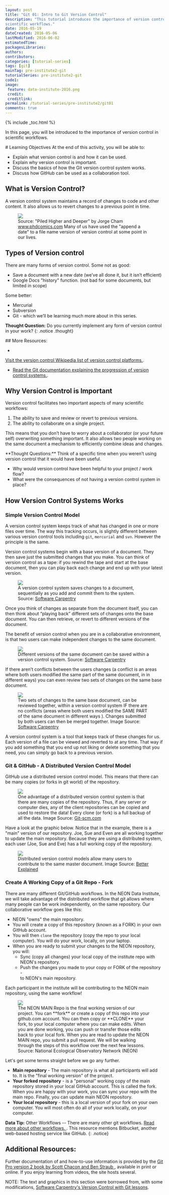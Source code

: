 ```yaml
---
layout: post
title: "Git 01: Intro to Git Version Control"
description: "This tutorial introduces the importance of version control in
scientific workflows."
date: 2016-05-19
dateCreated: 2016-05-06
lastModified: 2016-06-02
estimatedTime:
packagesLibraries:
authors:
contributors:
categories: [tutorial-series]
tags: [git]
mainTag: pre-institute2-git
tutorialSeries: pre-institute2-git
code1:
image:
 feature: data-institute-2016.png
 credit:
 creditlink:
permalink: /tutorial-series/pre-institute2/git01
comments: true
---
```


{% include _toc.html %}

In this page, you will be introduced to the importance of version control in
scientific workflows.  

<div id="objectives" markdown="1">
# Learning Objectives
At the end of this activity, you will be able to:

* Explain what version control is and how it can be used.
* Explain why version control is important.
* Discuss the basics of how the Git version control system works.
* Discuss how GitHub can be used as a collaboration tool.

</div>

## What is Version Control?

A version control system maintains a record of changes to code and other content.
It also allows us to revert changes to a previous point in time.


<figure>
	<a href="http://www.phdcomics.com/comics/archive/phd101212s.gif">
	<img src="http://www.phdcomics.com/comics/archive/phd101212s.gif"></a>
	<figcaption> Source: "Piled Higher and Deeper" by Jorge Cham <a href=
"http://www.phdcomics.com" target="_blank"> www.phdcomics.com</a> Many of us
have used the "append a date" to a file name version of version control at some
point in our lives.
	</figcaption>
</figure>

## Types of Version control

There are many forms of version control. Some not as good:

* Save a document with a new date (we’ve all done it, but it isn’t efficient)
* Google Docs "history" function. (not bad for some documents, but limited in scope)

Some better:

* Mercurial
* Subversion
* Git - which we’ll be learning much more about in this series.


<i class="fa fa-star"></i> **Thought Question:** Do you currently implement
any form of version control in your work?
{: .notice .thought}

<div class="notice" markdown="1">
## More Resources:

* <a href="https://en.wikipedia.org/wiki/List_of_version_control_software" target="_blank">
Visit the version control Wikipedia list of version control platforms.</a>.
* <a href="https://git-scm.com/book/en/v2/Getting-Started-About-Version-Control" target="_blank"> Read the Git documentation explaining the progression of version control systems.</a>.
</div>

## Why Version Control is Important

Version control facilitates two important aspects of many scientific workflows:

1. The ability to save and review or revert to previous versions.
2. The ability to collaborate on a single project.

This means that you don’t have to worry about a collaborator (or your future self)
overwriting something important. It also allows two people working on the same
document a mechanism to efficiently combine ideas and changes.

<div class="notice thought" markdown="1">
<i class="fa fa-star"></i> **Thought Questions:** Think of a specific time when
you weren’t using version control that it would have been useful.

* Why would version control have been helpful to your project / work flow?  
* What were the consequences of not having a version control system in place?
</div>

## How Version Control Systems Works

### Simple Version Control Model

A version control system keeps track of what has changed in one or more files
over time. The way this tracking occurs, is slightly different between various
version control tools including `git`, `mercurial` and `svn`. However the
principle is the same.

Version control systems begin with a base version of a document. They then
save just the submitted changes that you make. You can think of version control
as a tape: if you rewind the tape and start at the base document, then you can
play back each change and end up with your latest version.

 <figure>
	<a href="{{ site.baseurl }}/images/pre-institute-content/pre-institute2-git/SWC_Git_play-changes.svg">
	<img src="{{ site.baseurl }}/images/pre-institute-content/pre-institute2-git/SWC_Git_play-changes.svg"></a>
	<figcaption> A version control system saves changes to a document, sequentially
  as you add and commit them to the system.
	Source: <a href="http://swcarpentry.github.io/git-novice/01-basics.html" target="_blank"> Software Carpentry </a>
	</figcaption>
</figure>

Once you think of changes as separate from the document itself, you can then
think about “playing back” different sets of changes onto the base document.
You can then retrieve, or revert to different versions of the document.

The benefit of version control when you are in a collaborative environment, is that
two users can make independent changes to the same document.

 <figure>
	<a href="{{ site.baseurl }}/images/pre-institute-content/pre-institute2-git/SWC_Git_versions.svg">
	<img src="{{ site.baseurl }}/images/pre-institute-content/pre-institute2-git/SWC_Git_versions.svg"></a>
	<figcaption> Different versions of the same document can be saved within a
  version control system.
	Source: <a href="http://swcarpentry.github.io/git-novice/01-basics.html" target="_blank"> Software Carpentry </a>
	</figcaption>
</figure>

If there aren’t conflicts between the users changes (a conflict is an areas
where both users modified the same part of the same document, in in different
ways) you can even review two sets of changes on the same base document.

 <figure>
	<a href="{{ site.baseurl }}/images/pre-institute-content/pre-institute2-git/SWC_Git_merge.svg">
	<img src="{{ site.baseurl }}/images/pre-institute-content/pre-institute2-git/SWC_Git_merge.svg"></a>
	<figcaption>Two sets of changes to the same base document, can be reviewed
  together, within a version control system IF there are no conflicts (areas
    where both users modified the SAME PART of the same document in different ways
    ). Changes submitted by both users can then be merged together.
	Image Source: <a href="http://swcarpentry.github.io/git-novice/01-basics.html" target="_blank"> Software Carpentry </a>
	</figcaption>
</figure>

A version control system is a tool that keeps track of these changes for us.
Each version of a file can be viewed and reverted to at any time. That way if you
add something that you end up not liking or delete something that you need, you
can simply go back to a previous version.



### Git & GitHub - A Distributed Version Control Model

GitHub use a distributed version control model. This means that there can be
many copies (or forks in git world) of the repository.

<figure>
 <a href="https://git-scm.com/book/en/v2/book/01-introduction/images/distributed.png">
 <img src="https://git-scm.com/book/en/v2/book/01-introduction/images/distributed.png"></a>
 <figcaption>One advantage of a distributed version control system is that there
 are many copies of the repository. Thus, if any server or computer dies, any of
  the client repositories can be copied and used to restore the data! Every clone
  (or fork) is a full backup of all the data.
 Image Source: <a href="https://git-scm.com/book/en/v2/book/01-introduction/images/distributed.png" target="_blank"> Git-scm.com </a>
 </figcaption>
</figure>

Have a look at the graphic below. Notice that in the example, there is a "main"
version of our repository. Joe, Sue and Even are all working together to update
the main repository. Because they are using a distributed system, each user (Joe,
  Sue and Eve) has a full working copy of the repository.

<figure>
 <a href="http://betterexplained.com/wp-content/uploads/version_control/distributed/distributed_example.png">
 <img src="http://betterexplained.com/wp-content/uploads/version_control/distributed/distributed_example.png"></a>
 <figcaption>Distributed version control models allow many users to
contribute to the same master document.
 Image Source: <a href="http://betterexplained.com/wp-content/uploads/version_control/distributed/distributed_example.png" target="_blank"> Better Explained </a>
 </figcaption>
</figure>

### Create A Working Copy of a Git Repo - Fork

There are many different Git/GitHub workflows. In the NEON Data Institute, we
will take advantage of the distributed workflow that git allows where many people
can be work independently, on the same repository. Our collaborative workflow goes
like this:

* NEON "owns" the <a hreaf="https://github.com/NEON-WorkWithData/DI16-NEON-participants" target="_blank">main repository.</a>
* You will create a copy of this repository (known as a FORK) in your own GitHub account.
* You will then `clone` the repository (copy the repo to your local computer). You
will do your work, locally, on your laptop.
* When you are ready to submit your changes to the NEON repository, you will:
   * Sync (copy all changes) your local copy of the institute repo with NEON's repository.
   * Push the changes you made to your copy or FORK of the repository -  
   to NEON's main repository.

Each participant in the institute will be contributing to the NEON main repository,
using the same workflow!  

 <figure>
	<a href="{{ site.baseurl }}/images/pre-institute-content/pre-institute2-git/Fork_graphic.png">
	<img src="{{ site.baseurl }}/images/pre-institute-content/pre-institute2-git/Fork_graphic.png"></a>
	<figcaption>The NEON MAIN Repo is the final working version of our project. You
  can **fork** or create a copy of this repo into your github.com account. You
  can then copy or **CLONE** your fork, to your local computer where you can make
  edits. When you are done working, you can push or transfer those edits back
  to your local fork. When you are read to update the NEON MAIN repo, you submit
  a pull request. We will be walking through the steps of this workflow over the
  next few lessons.
	Source: National Ecological Observatory Network (NEON) </a>
	</figcaption>
</figure>



Let's get some terms straight before we go any further.

* **Main repository** - The main repository is what all participants will
add to. It is the "final working version" of the project.
* **Your forked repository** - is a "personal” working copy of the
main repository stored in your local GitHub account. This is called the fork.
When you are happy with your work, you can sync your repo with the main repo.
Finally, you can update main NEON repository.
* **Your local repository** - this is a local version of your fork on your
own computer. You will most often do all of your work locally, on your computer.


<i class="fa fa-star"></i> **Data Tip:** Other Workflows -- There are many other
git workflows.
<a href="https://ru.atlassian.com/git/tutorials/comparing-workflows/gitflow-workflow" target="_blank">Read more about other workflows. </a>.
This resource mentions Bitbucket, another web-based hosting service
like GitHub.
{: .notice}

## Additional Resources:
Further documentation of and how-to-use information is provided by the
<a href="https://git-scm.com/doc " target="_blank" >Git Pro version 2 book by Scott Chacon and Ben Straub </a>,
available in print or online. If you enjoy learning from videos, the site hosts
several.

NOTE: The text and graphics in this section were borrowed from, with some modifications,
<a href="http://swcarpentry.github.io/git-novice/01-basics.html" target="_blank"> Software Carpentry's Version Control with Git lessons</a>.
